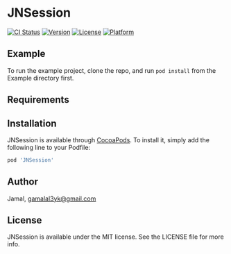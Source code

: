 # JNSession

[![CI Status](https://img.shields.io/travis/gemgemo/JNSession.svg?style=flat)](https://travis-ci.org/gemgemo/JNSession)
[![Version](https://img.shields.io/cocoapods/v/JNSession.svg?style=flat)](https://cocoapods.org/pods/JNSession)
[![License](https://img.shields.io/cocoapods/l/JNSession.svg?style=flat)](https://cocoapods.org/pods/JNSession)
[![Platform](https://img.shields.io/cocoapods/p/JNSession.svg?style=flat)](https://cocoapods.org/pods/JNSession)

## Example

To run the example project, clone the repo, and run `pod install` from the Example directory first.

## Requirements

## Installation

JNSession is available through [CocoaPods](https://cocoapods.org). To install
it, simply add the following line to your Podfile:

```ruby
pod 'JNSession'
```

## Author

Jamal, gamalal3yk@gmail.com

## License

JNSession is available under the MIT license. See the LICENSE file for more info.
